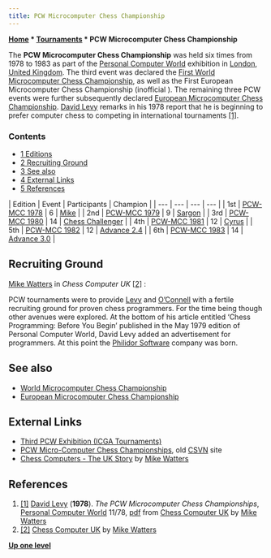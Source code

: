 ```yaml
---
title: PCW Microcomputer Chess Championship
---
```

**[Home](Home "Home") \* [Tournaments](Tournaments_and_Matches "Tournaments and Matches") \* PCW Microcomputer Chess Championship**


The **PCW Microcomputer Chess Championship** was held six times from 1978 to 1983 as part of the [Personal Computer World](Personal_Computer_World "Personal Computer World") exhibition in [London](https://en.wikipedia.org/wiki/London), [United Kingdom](https://en.wikipedia.org/wiki/United_Kingdom). The third event was declared the [First World Microcomputer Chess Championship](WMCCC_1980 "WMCCC 1980"), as well as the First European Microcomputer Chess Championship (inofficial ). The remaining three PCW events were further subsequently declared [European Microcomputer Chess Championship](European_Microcomputer_Chess_Championship "European Microcomputer Chess Championship"). [David Levy](David_Levy "David Levy") remarks in his 1978 report that he is beginning to prefer computer chess to competing in international tournaments <a id="cite-note-1" href="#cite-ref-1">[1]</a>.



### Contents


* [1 Editions](#editions)
* [2 Recruiting Ground](#recruiting-ground)
* [3 See also](#see-also)
* [4 External Links](#external-links)
* [5 References](#references)








|  Edition
 |  Event
 |  Participants
 |  Champion
 |
| --- | --- | --- | --- |
|  1st
 | [PCW-MCC 1978](PCW-MCC_1978 "PCW-MCC 1978") |  6
 | [Mike](Mike "Mike") |
|  2nd
 | [PCW-MCC 1979](PCW-MCC_1979 "PCW-MCC 1979") |  9
 | [Sargon](Sargon "Sargon") |
|  3rd
 | [PCW-MCC 1980](WMCCC_1980 "WMCCC 1980") |  14
 | [Chess Challenger](Chess_Challenger "Chess Challenger") |
|  4th
 | [PCW-MCC 1981](European_MCC_1981 "European MCC 1981") |  12
 | [Cyrus](Cyrus "Cyrus") |
|  5th
 | [PCW-MCC 1982](European_MCC_1982 "European MCC 1982") |  12
 | [Advance 2.4](Advance "Advance") |
|  6th
 | [PCW-MCC 1983](European_MCC_1983 "European MCC 1983") |  14
 | [Advance 3.0](Advance "Advance") |


## Recruiting Ground


[Mike Watters](Mike_Watters "Mike Watters") in *Chess Computer UK* <a id="cite-note-2" href="#cite-ref-2">[2]</a> :


PCW tournaments were to provide [Levy](David_Levy "David Levy") and [O’Connell](Kevin_O%E2%80%99Connell "Kevin O’Connell") with a fertile recruiting ground for proven chess programmers. For the time being though other avenues were explored. At the bottom of his article entitled ‘Chess Programming: Before You Begin’ published in the May 1979 edition of Personal Computer World, David Levy added an advertisement for programmers. At this point the [Philidor Software](Philidor_Software "Philidor Software") company was born.



 [](http://www.chesscomputeruk.com/html/chess_computers_-_the_uk_story.html) 
## See also


* [World Microcomputer Chess Championship](World_Microcomputer_Chess_Championship "World Microcomputer Chess Championship")
* [European Microcomputer Chess Championship](European_Microcomputer_Chess_Championship "European Microcomputer Chess Championship")


## External Links


* [Third PCW Exhibition (ICGA Tournaments)](https://www.game-ai-forum.org/icga-tournaments/event_info.php?id=3)
* [PCW Micro-Computer Chess Championships](http://old.csvn.nl/pcw_hist.html), old [CSVN](CSVN "CSVN") site
* [Chess Computers - The UK Story](http://www.chesscomputeruk.com/html/chess_computers_-_the_uk_story.html) by [Mike Watters](Mike_Watters "Mike Watters")


## References


1. <a id="cite-ref-1" href="#cite-note-1">[1]</a> [David Levy](David_Levy "David Levy") (**1978**). *The PCW Microcomputer Chess Championships*, [Personal Computer World](Personal_Computer_World "Personal Computer World") 11/78, [pdf](http://www.chesscomputeruk.com/PCW-MCC_1978.pdf) from [Chess Computer UK](http://www.chesscomputeruk.com/index.html) by [Mike Watters](Mike_Watters "Mike Watters")
2. <a id="cite-ref-2" href="#cite-note-2">[2]</a> [Chess Computer UK](http://www.chesscomputeruk.com/index.html) by [Mike Watters](Mike_Watters "Mike Watters")

**[Up one level](Tournaments_and_Matches "Tournaments and Matches")**







 
